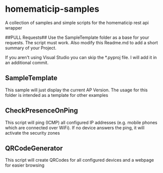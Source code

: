 # homematicip-samples
A collection of samples and simple scripts for the homematicip rest api wrapper

##PULL Requests##
Use the SampleTemplate folder as a base for your requests. 
The script must work.
Also modify this Readme.md to add a short summary of your Project.

If you aren't using Visual Studio you can skip the *.pyproj file. I will add it in an additional commit.

## SampleTemplate ##
This sample will just display the current AP Version.
The usage for this folder is intended as a template for other examples


## CheckPresenceOnPing ##
This script will ping (ICMP) all configured IP addresses (e.g. mobile phones which are connected over WiFi). If no device answers the ping, it will activate the security zones

## QRCodeGenerator ##
This script will create QRCodes for all configured devices and a webpage for easier browsing
